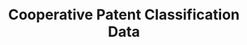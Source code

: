 ---
bigquery: https://console.cloud.google.com/bigquery?p=patents-public-data&d=cpc&page=dataset
citation: '“Cooperative Patent Classification” by the EPO and USPTO, for public use. '
contributors: EPO, USPTO
cost: None
description: Cooperative Patent Classification Data contains the scheme and definitions
  of the Cooperative Patent Classification system for classifying patent documents.
  The CPC is the result of a partnership between the EPO and the USPTO in their joint
  effort to develop a common, internationally compatible classification system for
  technical documents, in particular patent publications, which will be used by both
  offices in the patent granting process
documentation: https://www.cooperativepatentclassification.org/cpcSchemeAndDefinitions
last_edit: 04/07/2022, 17:59:31
location: https://www.cooperativepatentclassification.org/index
maintained_by: USPTO, EPO
schema_fields:
- status
- level
- residualReferences
- title_part
- dateRevised
- date_revised
- ipc_concordant
- additional_only
- limitingReferences
- breakdown_code
- informativeReferences
- glossary
- not_allocatable
- limiting_references
- residual_references
- titleFull
- childGroups
- application_references
- titlePart
- definition
- ipcConcordant
- sizeCache
- child_groups
- title_full
- children
- parents
- synonyms
- breakdownCode
- applicationReferences
- notAllocatable
- informative_references
- symbol
shortname: cooperative_patent_classification
tags:
- patents
- science
title: Cooperative Patent Classification Data
uuid: 984374a7-16e9-4b35-9445-458daceb01bf
---